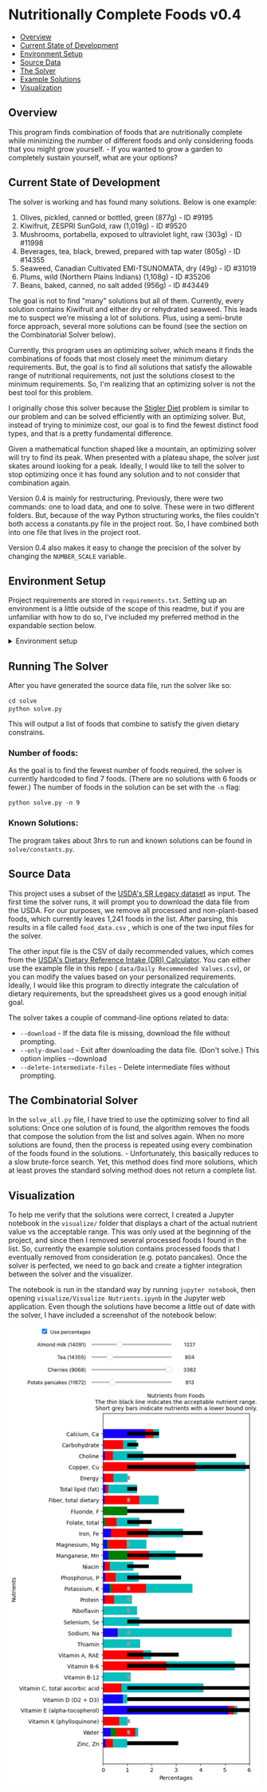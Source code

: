 # Nutritionally Complete Foods v0.4

* [Overview](#Overview)
* [Current State of Development](#Current-State-of-Development)
* [Environment Setup](#Environment-Setup)
* [Source Data](#Source-Data)
* [The Solver](#The-Solver)
* [Example Solutions](#Example-Solutions)
* [Visualization](#Visualization)



## Overview

This program finds combination of foods that are nutritionally complete while minimizing the number of different foods and only considering foods that you might grow yourself. - If you wanted to grow a garden to completely sustain yourself, what are your options?



## Current State of Development

The solver is working and has found many solutions. Below is one example:

1. Olives, pickled, canned or bottled, green (877g) - ID #9195
2. Kiwifruit, ZESPRI SunGold, raw (1,019g) - ID #9520
3. Mushrooms, portabella, exposed to ultraviolet light, raw (303g) - ID #11998
4. Beverages, tea, black, brewed, prepared with tap water (805g) - ID #14355
5. Seaweed, Canadian Cultivated EMI-TSUNOMATA, dry (49g) - ID #31019
6. Plums, wild (Northern Plains Indians) (1,108g) - ID #35206
7. Beans, baked, canned, no salt added (956g) - ID #43449

The goal is not to find "many" solutions but all of them. Currently, every solution contains Kiwifruit and either dry or rehydrated seaweed. This leads me to suspect we're missing a lot of solutions. Plus, using a semi-brute force approach, several more solutions can be found (see the section on the Combinatorial Solver below).

Currently, this program uses an optimizing solver, which means it finds the combinations of foods that most closely meet the minimum dietary requirements. But, the goal is to find all solutions that satisfy the allowable range of nutritional requirements, not just the solutions closest to the minimum requirements. So, I'm realizing that an optimizing solver is not the best tool for this problem.

I originally chose this solver because the [Stigler Diet](https://en.wikipedia.org/wiki/Stigler_diet) problem is similar to our problem and can be solved efficiently with an optimizing solver. But, instead of trying to minimize cost, our goal is to find the fewest distinct food types, and that is a pretty fundamental difference.

Given a mathematical function shaped like a mountain, an optimizing solver will try to find its peak. When presented with a plateau shape, the solver just skates around looking for a peak. Ideally, I would like to tell the solver to stop optimizing once it has found any solution and to not consider that combination again.

Version 0.4 is mainly for restructuring. Previously, there were two commands: one to load data, and one to solve. These were in two different folders. But, because of the way Python structuring works, the files couldn't both access a constants.py file in the project root. So, I have combined both into one file that lives in the project root.

Version 0.4 also makes it easy to change the precision of the solver by changing the `NUMBER_SCALE` variable.



## Environment Setup

Project requirements are stored in `requirements.txt`. Setting up an environment is a little outside of the scope of this readme, but if you are unfamiliar with how to do so, I've included my preferred method in the expandable section below.

<details>
  <summary>Environment setup</summary>

```
# Your OS will need the prerequisites, and that's not particularly straightforward.
# This is what you'll need to install on Ubuntu:
sudo apt install curl git-core gcc make zlib1g-dev libbz2-dev libreadline-dev libsqlite3-dev libssl-dev liblzma-dev

# Install pyenv.
curl https://pyenv.run | bash

# Integrate into your shell. (Restart your shell after this.)
echo 'export PYENV_ROOT="$HOME/.pyenv"' >> ~/.bashrc
echo 'export PATH="$PYENV_ROOT/bin:$PATH"' >> ~/.bashrc
echo 'eval "$(pyenv init -)"' >> ~/.bashrc

# Create a virtual environment with Python 3.12.2
pyenv install 3.12
pyenv virtualenv 3.12 nutritionally-complete-foods

# Activate that virtual environment
pyenv activate nutritionally-complete-foods

# Install the requirements to that environment
pip install -r requirements.txt

# ...

# Deactivate the environment when you're done
source deactive
```

</details>



## Running The Solver

After you have generated the source data file, run the solver like so:

```
cd solve
python solve.py
```

This will output a list of foods that combine to satisfy the given dietary constrains. 

### Number of foods:

As the goal is to find the fewest number of foods required, the solver is currently hardcoded to find 7 foods. (There are no solutions with 6 foods or fewer.) The number of foods in the solution can be set with the `-n` flag:

```
python solve.py -n 9
```

### Known Solutions:

The program takes about 3hrs to run and known solutions can be found in `solve/constants.py`.



## Source Data

This project uses a subset of the [USDA's SR Legacy dataset](https://fdc.nal.usda.gov/) as input. The first time the solver runs, it will prompt you to download the data file from the USDA. For our purposes, we remove all processed and non-plant-based foods, which currently leaves 1,241 foods in the list. After parsing, this results in a file called `food_data.csv` , which is one of the two input files for the solver. 

The other input file is the CSV of daily recommended values, which comes from the [USDA's Dietary Reference Intake (DRI) Calculator](https://www.nal.usda.gov/human-nutrition-and-food-safety/dri-calculator). You can either use the example file in this repo ( `data/Daily Recommended Values.csv`), or you can modify the values based on your personalized requirements. Ideally, I would like this program to directly integrate the calculation of dietary requirements, but the spreadsheet gives us a good enough initial goal.

The solver takes a couple of command-line options related to data:

* `--download`  - If the data file is missing, download the file without prompting.
* `--only-download`  - Exit after downloading the data file. (Don't solve.) This option implies --download 
* `--delete-intermediate-files` - Delete intermediate files without prompting.



## The Combinatorial Solver

In the `solve_all.py` file, I have tried to use the optimizing solver to find all solutions: Once one solution of is found, the algorithm removes the foods that compose the solution from the list and solves again. When no more solutions are found, then the process is repeated using every combination of the foods found in the solutions. - Unfortunately, this basically reduces to a slow brute-force search. Yet, this method does find more solutions, which at least proves the standard solving method does not return a complete list.



## Visualization

To help me verify that the solutions were correct, I created a Jupyter notebook in the `visualize/` folder that displays a chart of the actual nutrient value vs the acceptable range. This was only used at the beginning of the project, and since then I removed several processed foods I found in the list. So, currently the example solution contains processed foods that I eventually removed from consideration (e.g. potato pancakes). Once the solver is perfected, we need to go back and create a tighter integration between the solver and the visualizer.

The notebook is run in the standard way by running `jupyter notebook`, then opening `visualize/Visualize Nutrients.ipynb` in the Jupyter web application. Even though the solutions have become a little out of date with the solver, I have included  a screenshot of the notebook below:

![Screenshot of the Jupyter Notebook](./visualize/screenshot.png)

